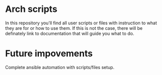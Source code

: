 # Arch scripts

In this repository you'll find all user scripts or files with instruction to what they are for or
how to use them. If this is not the case, there will be definately link to documentation that will
guide you what to do.

# Future impovements

Complete ansible automation with scripts/files setup.
